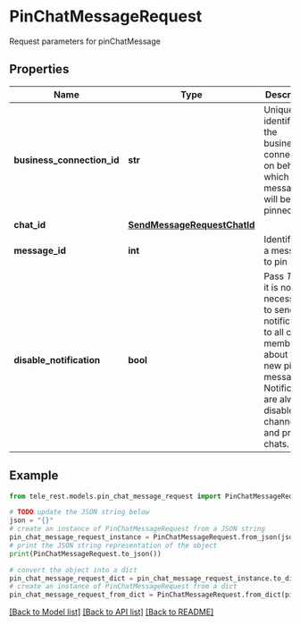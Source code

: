# PinChatMessageRequest

Request parameters for pinChatMessage

## Properties

Name | Type | Description | Notes
------------ | ------------- | ------------- | -------------
**business_connection_id** | **str** | Unique identifier of the business connection on behalf of which the message will be pinned | [optional] 
**chat_id** | [**SendMessageRequestChatId**](SendMessageRequestChatId.md) |  | 
**message_id** | **int** | Identifier of a message to pin | 
**disable_notification** | **bool** | Pass *True* if it is not necessary to send a notification to all chat members about the new pinned message. Notifications are always disabled in channels and private chats. | [optional] 

## Example

```python
from tele_rest.models.pin_chat_message_request import PinChatMessageRequest

# TODO update the JSON string below
json = "{}"
# create an instance of PinChatMessageRequest from a JSON string
pin_chat_message_request_instance = PinChatMessageRequest.from_json(json)
# print the JSON string representation of the object
print(PinChatMessageRequest.to_json())

# convert the object into a dict
pin_chat_message_request_dict = pin_chat_message_request_instance.to_dict()
# create an instance of PinChatMessageRequest from a dict
pin_chat_message_request_from_dict = PinChatMessageRequest.from_dict(pin_chat_message_request_dict)
```
[[Back to Model list]](../README.md#documentation-for-models) [[Back to API list]](../README.md#documentation-for-api-endpoints) [[Back to README]](../README.md)



